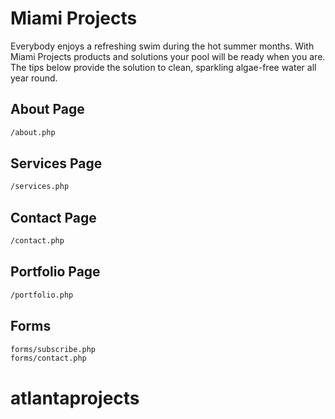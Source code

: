 # Miami Projects

Everybody enjoys a refreshing swim during the hot summer months. With Miami Projects products and solutions your pool will be ready when you are. The tips below provide the solution to clean, sparkling algae-free water all year round.

## About Page
```bash
/about.php
```

## Services Page
```bash
/services.php
```

## Contact Page
```bash
/contact.php
```

## Portfolio Page
```bash
/portfolio.php
```
## Forms
```bash
forms/subscribe.php
forms/contact.php
```
# atlantaprojects
